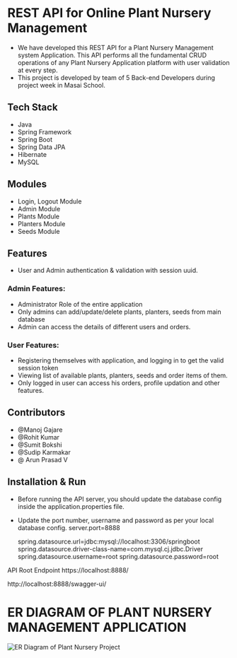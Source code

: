 # REST API for Online Plant Nursery Management
- We have developed this REST API for a Plant Nursery Management system Application. This API performs all the fundamental CRUD operations of any Plant Nursery Application platform with user validation at every step.
- This project is developed by team of 5 Back-end Developers during project week in Masai School.
## Tech Stack
- Java
- Spring Framework
- Spring Boot
- Spring Data JPA
- Hibernate
- MySQL
## Modules
- Login, Logout Module
- Admin Module
- Plants Module
- Planters Module
- Seeds Module
## Features
- User and Admin authentication & validation with session uuid.
### Admin Features:
* Administrator Role of the entire application
* Only  admins can add/update/delete plants, planters, seeds from main database
* Admin can access the details of different users and orders.
### User Features:
* Registering themselves with application, and logging in to get the valid session token
* Viewing list of available plants, planters, seeds and order items of them.
* Only logged in user can access his orders, profile updation and other features.
## Contributors
- @Manoj Gajare
- @Rohit Kumar
- @Sumit Bokshi
- @Sudip Karmakar
- @ Arun Prasad V
## Installation & Run
- Before running the API server, you should update the database config inside the application.properties file.
- Update the port number, username and password as per your local database config.
    server.port=8888

    spring.datasource.url=jdbc:mysql://localhost:3306/springboot
    spring.datasource.driver-class-name=com.mysql.cj.jdbc.Driver
    spring.datasource.username=root
    spring.datasource.password=root

API Root Endpoint
https://localhost:8888/

http://localhost:8888/swagger-ui/



# ER DIAGRAM OF PLANT NURSERY MANAGEMENT APPLICATION


![ER Diagram of Plant Nursery Project](https://user-images.githubusercontent.com/101380040/193456250-c8fea983-dd1c-4888-a967-94ebfad02748.jpeg)

